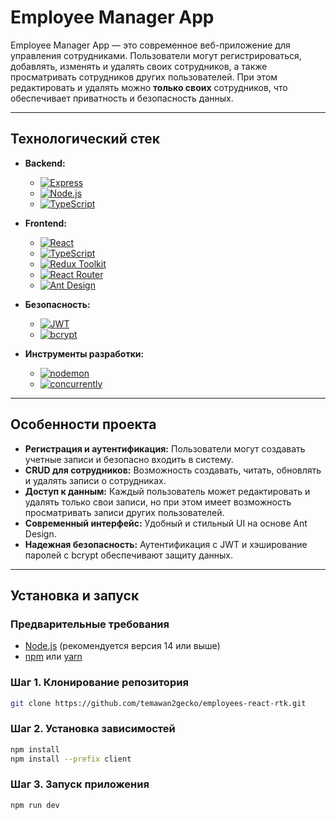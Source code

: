 # Employee Manager App

Employee Manager App — это современное веб-приложение для управления сотрудниками. Пользователи могут регистрироваться, добавлять, изменять и удалять своих сотрудников, а также просматривать сотрудников других пользователей. При этом редактировать и удалять можно **только своих** сотрудников, что обеспечивает приватность и безопасность данных.

---

## Технологический стек

- **Backend:**  
  - [![Express](https://img.shields.io/badge/Express.js-000000?style=flat&logo=express&logoColor=white)](https://expressjs.com/)  
  - [![Node.js](https://img.shields.io/badge/Node.js-339933?style=flat&logo=node.js&logoColor=white)](https://nodejs.org/)  
  - [![TypeScript](https://img.shields.io/badge/TypeScript-3178C6?style=flat&logo=typescript&logoColor=white)](https://www.typescriptlang.org/)  

- **Frontend:**  
  - [![React](https://img.shields.io/badge/React-20232A?style=flat&logo=react&logoColor=61DAFB)](https://reactjs.org/)  
  - [![TypeScript](https://img.shields.io/badge/TypeScript-3178C6?style=flat&logo=typescript&logoColor=white)](https://www.typescriptlang.org/)  
  - [![Redux Toolkit](https://img.shields.io/badge/Redux-764ABC?style=flat&logo=redux&logoColor=white)](https://redux-toolkit.js.org/)  
  - [![React Router](https://img.shields.io/badge/React_Router-CA4245?style=flat&logo=react-router&logoColor=white)](https://reactrouter.com/)  
  - [![Ant Design](https://img.shields.io/badge/Ant_Design-0170FE?style=flat&logo=antdesign&logoColor=white)](https://ant.design/)  

- **Безопасность:**  
  - [![JWT](https://img.shields.io/badge/JWT-000000?style=flat&logo=jsonwebtokens&logoColor=white)](https://jwt.io/)  
  - [![bcrypt](https://img.shields.io/badge/bcrypt-338AF3?style=flat&logo=lock&logoColor=white)](https://www.npmjs.com/package/bcrypt)  

- **Инструменты разработки:**  
  - [![nodemon](https://img.shields.io/badge/Nodemon-76D04B?style=flat&logo=nodemon&logoColor=white)](https://nodemon.io/)   
  - [![concurrently](https://img.shields.io/badge/Concurrently-FFCC00?style=flat&logo=javascript&logoColor=black)](https://www.npmjs.com/package/concurrently)   


---

## Особенности проекта

- **Регистрация и аутентификация:** Пользователи могут создавать учетные записи и безопасно входить в систему.
- **CRUD для сотрудников:** Возможность создавать, читать, обновлять и удалять записи о сотрудниках.
- **Доступ к данным:** Каждый пользователь может редактировать и удалять только свои записи, но при этом имеет возможность просматривать записи других пользователей.
- **Современный интерфейс:** Удобный и стильный UI на основе Ant Design.
- **Надежная безопасность:** Аутентификация с JWT и хэширование паролей с bcrypt обеспечивают защиту данных.

---

## Установка и запуск

### Предварительные требования

- [Node.js](https://nodejs.org/) (рекомендуется версия 14 или выше)
- [npm](https://www.npmjs.com/) или [yarn](https://yarnpkg.com/)

### Шаг 1. Клонирование репозитория

```bash
git clone https://github.com/temawan2gecko/employees-react-rtk.git
```

### Шаг 2. Установка зависимостей

```bash
npm install
npm install --prefix client
```

### Шаг 3. Запуск приложения

```bash
npm run dev
```
